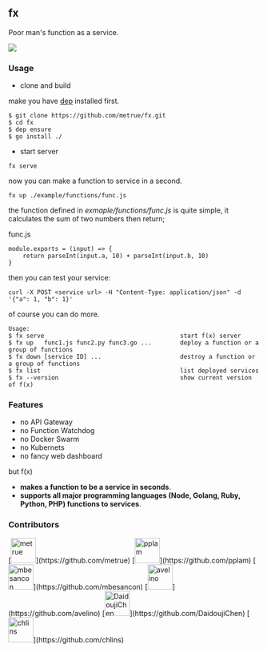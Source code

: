 fx
------

Poor man's function as a service.
<p>
  <img src="https://circleci.com/gh/metrue/fx.svg?style=svg&circle-token=bd62abac47802f8504faa4cf8db43e4f117e7cd7"/>
</p>

### Usage

* clone and build

make you have [dep](https://github.com/golang/dep) installed first.

```
$ git clone https://github.com/metrue/fx.git
$ cd fx
$ dep ensure
$ go install ./
```

* start server

```
fx serve
```

now you can make a function to service in a second.

```
fx up ./example/functions/func.js
```

the function defined in *exmaple/functions/func.js* is quite simple, it calculates the sum of two numbers then return;

func.js
```
module.exports = (input) => {
    return parseInt(input.a, 10) + parseInt(input.b, 10)
}
```

then you can test your service:

```
curl -X POST <service url> -H "Content-Type: application/json" -d '{"a": 1, "b": 1}'
```

of course you can do more.

```
Usage:
$ fx serve                                      start f(x) server
$ fx up   func1.js func2.py func3.go ...        deploy a function or a group of functions
$ fx down [service ID] ...                      destroy a function or a group of functions
$ fx list                                       list deployed services
$ fx --version                                  show current version of f(x)
```

### Features

* no API Gateway
* no Function Watchdog
* no Docker Swarm
* no Kubernets
* no fancy web dashboard

but f(x)

* **makes a function to be a service in seconds**.
* **supports all major programming languages (Node, Golang, Ruby, Python, PHP) functions to services**.


### Contributors

<table>
  <tbody>
    <tr>
    [<img alt="metrue" src="https://avatars2.githubusercontent.com/u/1001246?v=4&s=50" width="50">](https://github.com/metrue)
    [<img alt="pplam" src="https://avatars2.githubusercontent.com/u/12783579?v=4&s=50" width="50">](https://github.com/pplam)
    [<img alt="mbesancon" src="https://avatars2.githubusercontent.com/u/7623090?v=4&s=50" width="50">](https://github.com/mbesancon)
    [<img alt="avelino" src="https://avatars2.githubusercontent.com/u/31996?v=4&s=50" width="50">](https://github.com/avelino)
    [<img alt="DaidoujiChen" src="https://avatars0.githubusercontent.com/u/670441?v=4&s=50" width="50">](https://github.com/DaidoujiChen)
    [<img alt="chlins" src="https://avatars2.githubusercontent.com/u/31262637?v=4&s=50" width="50">](https://github.com/chlins)
    </tr>
  </tbody>
</table>
